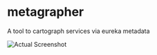 # metagrapher
A tool to cartograph services via eureka metadata

![Actual Screenshot](https://raw.githubusercontent.com/comsysto/metagrapher/orphans/resources/metagrapher-screenshot-1.png "Actual Screenshot")
